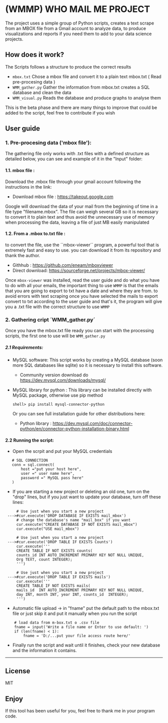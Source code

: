 # (WMMP) WHO MAIL ME PROJECT

The project uses a simple group of Python scripts, creates a text scrape from an MBOX file
from a Gmail account to analyze data, to produce visualizations and reports if you need them
to add to your data science projects.

## How does it work?
The Scripts follows a structure to produce the correct results
 * `mbox.txt` Chose a mbox file and convert it to a plain text mbox.txt ( Read pre-procesing data )
 * `WMM_gather.py` Gather the information from mbox.txt creates a SQL database and clean the data
 * `WMM_visual.py` Reads the database and produce graphs to analyse them
 
This is the beta phase and there are many things to improve that could be added to the script,
feel free to contribute if you wish 

## User guide 

### **1. Pre-procesing data ('mbox file'):**
  The gathering file only works with .txt files with a defined structure as detailed below, you can see and example of it in the "Input" folder:
 
#### **1.1. mbox file :** 
   Download the .mbox file through your gmail account following the instructions in the link: 
      
   + Download mbox file : https://takeout.google.com
      
   Google will download the data of your mail from the beginning of time in a file type "filename.mbox".
   The file can weigh several GB so it is necessary to convert it to plain text and thus avoid the unnecessary use of memory when processing the data, leaving a file of just MB    easily manipulated

#### **1.2. From a .mbox to.txt file :**
   to convert the file, use the ´´mbox-viewer´´ program, a powerful tool that is extremely fast and easy to use.
   you can download it from its repository and thank the author.
      
  + Githhub : https://github.com/eneam/mboxviewer  
  + Direct download: https://sourceforge.net/projects/mbox-viewer/

   Once `mbox-viewer` was installed, read the user guide and do what you have to do with all your emails, the important thing to use `WMMP` is that the emails that you are going    to export to txt have a date and where they are from. to avoid errors with text scraping once you have selected the mails to export convert to txt according to the user          guide    and that's it, the program will give you a .txt file with the correct structure to use `WMMP`
 
 
### **2. Gathering cript ´WMM_gather.py´**
Once you have the mbox.txt file ready you can start with the processing scripts, the first one to use will be `WMM_gather.py`
   
##### **2.1 Requirements:**
     
   + MySQL software:
     This script works by creating a MySQL database (soon more SQL databases like sqlite) so it is necessary to install this software.
             
     + Community version download  do https://dev.mysql.com/downloads/mysql/
         
   + MySQL library for python : 
     This library can be installed directly with MySQL package, otherwise use pip method
     
        ```
        shell> pip install mysql-connector-python
        ```    
     Or you can see full installation guide for other distributions here:    
     + Python library : https://dev.mysql.com/doc/connector-python/en/connector-python-installation-binary.html
    
#### **2.2 Running the script:** 
  + Open the scrpit and put your MySQL credentials
  
  ```
     # SQL CONNECTION
     conn = sql.connect(
         host ="put your host here",
         user =" user name here",
         password =" MySQL pass here"
     )
  ```
        
  + If you are starting a new project or deleting an old one, turn on the "drop" lines, but if you just want to update your database, turn off these lines:

```
     # Use just when you start a new project
 --->#cur.execute('DROP DATABASE IF EXISTS mail_mbox')
     # change the database's name "mail_box" if you want
     cur.execute("CREATE DATABASE IF NOT EXISTS mail_mbox")
     cur.execute("USE mail_mbox")

     # Use just when you start a new project
 --->#cur.execute('DROP TABLE IF EXISTS Counts')
     cur.execute('''
     CREATE TABLE IF NOT EXISTS counts(
     counts_id INT AUTO_INCREMENT PRIMARY KEY NOT NULL UNIQUE,
     Org TEXT, count INTEGER);
     ''')

     # Use just when you start a new project
 --->#cur.execute('DROP TABLE IF EXISTS mails')
     cur.execute('''
     CREATE TABLE IF NOT EXISTS mails(
     mails_id  INT AUTO_INCREMENT PRIMARY KEY NOT NULL UNIQUE,
     day INT, month INT, year INT, counts_id  INTEGER);
     ''')
```

  + Automatic file upload -> in "fname" put the default path to the mbox.txt file or just skip it and put it manually when you run the script
  
```
    # load data from m-box.txt o .csv file
    fname = input('Write a file name or Enter to use default: ')
    if (len(fname) < 1):
        fname = 'D:/...put your file access route here/'
```

  + Finally run the script and wait until it finishes, check your new database and the information it contains.


___

License
---------------
MIT 

Enjoy
---------------
If this tool has been useful for you, feel free to thank me in your program code.
